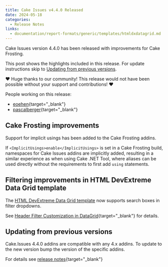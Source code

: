 ```yaml
---
title: Cake Issues v4.4.0 Released
date: 2024-05-18
categories:
  - Release Notes
links:
  - documentation/report-formats/generic/templates/htmldxdatagrid.md
---
```


Cake Issues version 4.4.0 has been released with improvements for Cake Frosting.

<!-- more -->

This post shows the highlights included in this release.
For update instructions skip to [Updating from previous versions](#updating-from-previous-versions).

❤ Huge thanks to our community! This release would not have been possible without your support and contributions! ❤

People working on this release:

* [eoehen](https://github.com/eoehen){target="_blank"}
* [pascalberger](https://github.com/pascalberger){target="_blank"}

## Cake Frosting improvements

Support for implicit usings has been added to the Cake Frosting addins.

If `<ImplicitUsings>enable</ImplicitUsings>` is set in a Cake Frosting build, namespaces for Cake Issues addins are
implicitly added, resulting in a similar experience as when using Cake .NET Tool, where aliases can be used directly
without the requirements to first add `using` statements.

## Filtering improvements in HTML DevExtreme Data Grid template

The [HTML DevExtreme Data Grid template] now supports search boxes in filter dropdowns.

See [Header Filter Customization in DataGrid](https://js.devexpress.com/jQuery/New/23_1/#Data-Filtering-UI-Customization){target="_blank"}
for details.

## Updating from previous versions

Cake.Issues 4.4.0 addins are compatible with any 4.x addins.
To update to the new version bump the version of the specific addins.

For details see [release notes](https://github.com/cake-contrib/Cake.Issues/releases/tag/4.4.0){target="_blank"}

[HTML DevExtreme Data Grid template]: ../../documentation/report-formats/generic/templates/htmldxdatagrid.md
